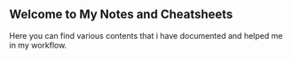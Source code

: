 ## Welcome to My Notes and Cheatsheets

Here you can find various contents that i have documented and helped me in my workflow.
